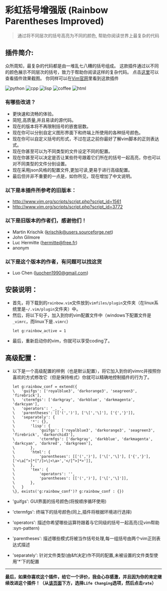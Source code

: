 彩虹括号增强版 (Rainbow Parentheses Improved)
===
>	通过将不同层次的括号高亮为不同的颜色, 帮助你阅读世界上最复杂的代码

插件简介:
-------------------------------------------------------------------------------------------------------- 

众所周知，最复杂的代码都是由一堆乱七八糟的括号组成。
这款插件通过以不同的颜色展示不同层次的括号，致力于帮助你阅读这样的复杂代码。 
点击[这里](http://vim.wikia.com/wiki/Script:4176)可以查看插件效果截图。 
你同样可以在[Vim官网](http://www.vim.org/scripts/script.php?script_id=4176)里看到这款插件

![python](https://github.com/luochen1990/rainbow/blob/master/demo/python.png)
![cpp](https://github.com/luochen1990/rainbow/blob/master/demo/cpp.png)
![lisp](https://github.com/luochen1990/rainbow/blob/master/demo/lisp.png)
![coffee](https://github.com/luochen1990/rainbow/blob/master/demo/coffee.png)
![html](https://github.com/luochen1990/rainbow/blob/master/demo/html.png)

### 有哪些改进？ 
- 更快速和流畅的体验。
- 简短,高质量,并且易读的源代码。
- 现在的版本将不再限制括号的嵌套层数。 
- 现在你可以分别自定义图形界面下和终端上所使用的各种括号颜色。
- 现在你可以自定义括号的形式，不过在这之前你最好了解vim脚本的正则表达式。
- 现在你甚至可以为不同类型的文件设定不同的配置。 
- 现在你甚至可以决定是否让某些符号跟着它们所在的括号一起高亮，你也可以对不同类型的文件分别设置。 
- 现在采用json风格的配置文件,更加可读,更易于进行高级配置。
- 最后但并非不重要的一点是，如你所见，现在增加了中文说明。

### 以下是本插件所参考的旧版本： 
- http://www.vim.org/scripts/script.php?script_id=1561 
- http://www.vim.org/scripts/script.php?script_id=3772 

### 以下是旧版本的作者们，感谢他们！ 
- Martin Krischik (krischik@users.sourceforge.net) 
- John Gilmore 
- Luc Hermitte (hermitte@free.fr) 
- anonym 

### 以下是这个版本的作者，有问题可以找这货 
- Luo Chen (luochen1990@gmail.com) 

安装说明： 
-------------------------------------------------------------------------------------------------------- 

- 首先，将下载到的`rainbow.vim`文件放到`vimfiles/plugin`文件夹（在linux系统里是`~/.vim/plugin`文件夹）中。 
- 然后，将以下句子，加入到你的vim配置文件中（windows下配置文件是`_vimrc`，而linux下是`.vimrc`） 
	```vim
	let g:rainbow_active = 1 
	```
- 最后，重新启动你的vim，你就可以享受coding了。


高级配置：
-------------------------------------------------------------------------------------------------------- 

- 以下是一个高级配置的样例（也是默认配置），将它加入到你的vimrc并按照你喜欢的方式修改它（但是保持格式）你就可以精确地控制插件的行为了。

	```vim
	let g:rainbow_conf = extend({
	\	'guifgs': ['royalblue3', 'darkorange3', 'seagreen3', 'firebrick'],
	\	'ctermfgs': ['darkgray', 'darkblue', 'darkmagenta', 'darkcyan'],
	\	'operators': '_,_',
	\	'parentheses': [['(',')'], ['\[','\]'], ['{','}']],
	\	'separately': {
	\		'*': {},
	\		'lisp': {
	\			'guifgs': ['royalblue3', 'darkorange3', 'seagreen3', 'firebrick', 'darkorchid3'],
	\			'ctermfgs': ['darkgray', 'darkblue', 'darkmagenta', 'darkcyan', 'darkred', 'darkgreen'],
	\		},
	\		'html': {
	\			'parentheses': [['(',')'], ['\[','\]'], ['{','}'], ['<\a[^>]*[^/]>\|<\a>','</[^>]*>']],
	\		},
	\		'tex': {
	\			'operators': '',
	\			'parentheses': [['(',')'], ['\[','\]']],
	\		},
	\	}
	\}, exists('g:rainbow_conf')? g:rainbow_conf : {})
	```

- 'guifgs': GUI界面的括号颜色(将按顺序循环使用)
- 'ctermfgs': 终端下的括号颜色(同上,插件将根据环境进行选择)
- 'operators': 描述你希望哪些运算符跟着与它同级的括号一起高亮(见vim帮助 :syn-pattern)
- 'parentheses': 描述哪些模式将被当作括号处理,每一组括号由两个vim正则表达式描述
- 'separately': 针对文件类型(由&ft决定)作不同的配置,未被设置的文件类型使用'\*'下的配置

-------------------------------------------------------------------------------------------------------- 
**最后，如果你喜欢这个插件，给它一个评价，我会心存感激，并且因为你的肯定继续改进这个插件！（从[该页面](http://www.vim.org/scripts/script.php?script_id=4176)下方，选择`Life Changing`选项，然后点击`rate`）**

